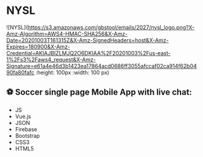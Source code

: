 # NYSL
![NYSL](https://s3.amazonaws.com/gbstool/emails/2027/nysl_logo.png?X-Amz-Algorithm=AWS4-HMAC-SHA256&X-Amz-Date=20201003T161315Z&X-Amz-SignedHeaders=host&X-Amz-Expires=180900&X-Amz-Credential=AKIAJBIZLMJQ2O6DKIAA%2F20201003%2Fus-east-1%2Fs3%2Faws4_request&X-Amz-Signature=e61a4e46d3b1423ea17864acd0686ff3055afccaf02ca914f62b0490fa80fafc :height: 100px :width: 100 px)

## :soccer: Soccer single page Mobile App with live chat:

- JS
- Vue.js
- JSON
- Firebase
- Bootstrap
- CSS3
- HTML5


